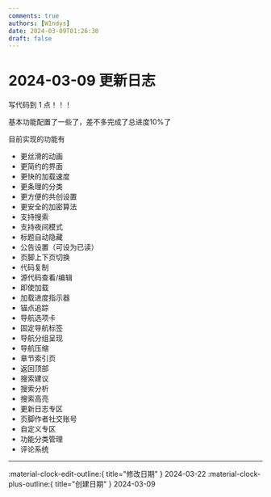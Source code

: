 ```yaml
---
comments: true
authors: [W1ndys]
date: 2024-03-09T01:26:30
draft: false
---
```


# 2024-03-09 更新日志

写代码到 1 点！！！

基本功能配置了一些了，差不多完成了总进度10%了

<!-- more -->

目前实现的功能有

- 更丝滑的动画
- 更简约的界面
- 更快的加载速度
- 更条理的分类
- 更方便的共创设置
- 更安全的加密算法
- 支持搜索
- 支持夜间模式
- 标题自动隐藏
- 公告设置（可设为已读）
- 页脚上下页切换
- 代码复制
- 源代码查看/编辑
- 即使加载
- 加载进度指示器
- 锚点追踪
- 导航选项卡
- 固定导航标签
- 导航分组呈现
- 导航压缩
- 章节索引页
- 返回顶部
- 搜索建议
- 搜索分析
- 搜索高亮
- 更新日志专区
- 页脚作者社交账号
- 自定义专区
- 功能分类管理
- 评论系统

---

:material-clock-edit-outline:{ title="修改日期" } 2024-03-22
:material-clock-plus-outline:{ title="创建日期" } 2024-03-09
